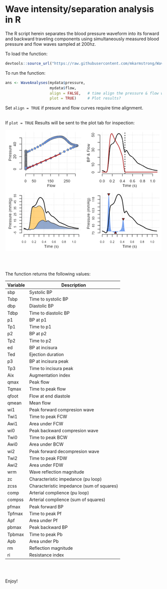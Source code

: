 # Wave intensity/separation analysis in R

The R script herein separates the blood pressure waveform into its forward and backward traveling components using simultaneously measured blood pressure and flow waves sampled at 200hz.

To load the function:
```R
devtools::source_url("https://raw.githubusercontent.com/mkarmstrong/WaveIntensity/main/WaveAnalyses.R")
```


To run the function:
```R
ans <- WaveAnalyses(mydata$pressure, 
                    mydata$flow, 
                    align = FALSE,   # time align the pressure & flow wave?
                    plot = TRUE)     # Plot results?
```

Set `align = TRUE` if presure and flow curves require time alignment.
<br/><br/>

If `plot = TRUE` Results will be sent to the plot tab for inspection:

![alt text](WI_plot.png)

<br/><br/>

The function returns the following values:

**Variable**      | **Description**
------------------|-------------------------
sbp               | Systolic BP
Tsbp              | Time to systolic BP
dbp               | Diastolic BP
Tdbp              | Time to diastolic BP
p1                | BP at p1
Tp1               | Time to p1
p2                | BP at p2
Tp2               | Time to p2
ed                | BP at incisura
Ted               | Ejection duration
p3                | BP at incisura peak
Tp3               | Time to incisura peak
Aix               | Augmentation index
qmax              | Peak flow
Tqmax             | Time to peak flow
qfoot             | Flow at end diastole
qmean             | Mean flow
wi1               | Peak forward compresion wave
Twi1              | Time to peak FCW
Awi1              | Area under FCW
wi0               | Peak backward compresion wave
Twi0              | Time to peak BCW
Awi0              | Area under BCW
wi2               | Peak forward decompresion wave
Twi2              | Time to peak FDW
Awi2              | Area under FDW
wrm               | Wave reflection magnitude
zc                | Characteristic impedance (pu loop)
zcss              | Characteristic impedance (sum of squares)
comp              | Arterial complience (pu loop)
compss            | Arterial complience (sum of squares)
pfmax             | Peak forward BP
Tpfmax            | Time to peak Pf
Apf               | Area under Pf
pbmax             | Peak backward BP         
Tpbmax            | Time to peak Pb
Apb               | Area under Pb
rm                | Reflection magnitude
ri                | Resistance index

<br/><br/>

Enjoy!
